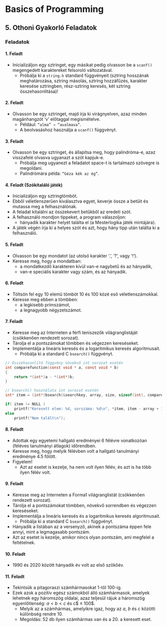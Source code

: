 # Basics of Programming
## 5. Othoni Gyakorló Feladatok

### Feladatok
#### 1. Feladt
- Inicializáljon egy sztringet, egy másikat pedig olvasson be a ```scanf()``` megengedett karaktereket felsoroló változatával.
    - Próbálja ki a ```string.h``` standard függvényeit (sztring hosszának meghatározása, sztring másolás, sztring hozzáfűzés, karakter keresése sztringben, rész-sztring keresés, két sztring összehasonlítása)!

#### 2. Feladt
- Olvasson be egy sztringet, majd írja ki virágnyelven, azaz minden magánhangzót ‘v’ előtaggal
megismételve.
    - Például: ```“alma” → “avalmava”```.
    - A beolvasáshoz használja a ```scanf()``` függvényt.

#### 3. Feladt
- Olvasson be egy sztringet, és állapítsa meg, hogy palindróma-e, azaz visszafelé olvasva ugyanazt a szót kapjuk-e.
    - Próbálja meg ugyanezt a feladatot space-t is tartalmazó szövegre is megoldani.
    - Palindrómára példa: ```“Géza kék az ég”```.

#### 4. Feladt (Szókitaláló játék)
- Inicializáljon egy sztringtömböt.
- Ebből véletlenszerűen kiválasztva egyet, keverje össze a betűit és mutassa meg a felhasználónak.
- A feladat kitalálni az összekevert betűkből az eredeti szót.
- A felhasználó mondjon tippeket, a program válaszoljon:
    - hányadik karakter helyét találta el (a Mesterlogika játék mintájára).
- A játék végén írja ki a helyes szót és azt, hogy hány tipp után találta ki a felhasználó.

#### 5. Feladt
- Olvasson be egy mondatot (az utolsó karakter ‘.’, ‘?’, vagy ‘!’).
- Keresse meg, hogy a mondatban:
    - a mondatkezdő karakteren kívül van-e nagybetű és az hányadik,
    - van-e speciális karakter vagy szám, és az hányadik.

#### 6. Feladt
- Töltsön fel egy $10$ elemű tömböt $10$ és $100$ közé eső véletlenszámokkal.
- Keresse meg ebben a tömbben:
    - a legkisebb prímszámot,
    - a legnagyobb négyzetszámot.

#### 7. Feladt
- Keresse meg az Interneten a férfi teniszezők világranglistáját (csökkenően rendezett sorozat).
- Tárolja el a pontszámokat tömbben és végezzen kereséseket.
- Implementálja a lineáris keresés és a logaritmikus keresés algoritmusait.
    - Próbálja ki a standard C ```bsearch()``` függvényt.
```C
// Összehasonlító függvény növekvő int sorozat esetén
int comparefunction(const void * a, const void * b)
{
    return *(int*)a - *(int*)b;
}

// bsearch() használata int sorozat esetén
int* item = (int*)bsearch(&searchkey, array, size, sizeof(int), comparefunction);

if( item != NULL )
    printf("Keresett elem: %d, sorszáma: %d\n", *item, item - array + 1);
else
    printf("Nem talált\n");
```

#### 8. Feladt
- Adottak egy egyetemi hallgató eredményei 6 félévre vonatkozóan (féléves tanulmányi átlagok)
időrendben.
- Keresse meg, hogy melyik félévben volt a hallgató tanulmányi eredménye $4.5$ fölött.
- Figyelem!
    - Azt az esetet is kezelje, ha nem volt ilyen félév, és azt is ha több ilyen félév volt.

#### 9. Feladt
- Keresse meg az Interneten a Forma1 világranglistát (csökkenően rendezett sorozat).
- Tárolja el a pontszámokat tömbben, növekvő sorrendben és végezzen kereséseket.
- Implementálja a lineáris keresés és a logaritmikus keresés algoritmusait.
    - Próbálja ki a standard C ```bsearch()``` függvényt.
- Hányadik a listában az a versenyző, akinek a pontszáma éppen fele annyi, mint a legmagasabb pontszám.
- Azt az esetet is kezelje, amikor nincs olyan pontszám, ami megfelel a feltételnek.

#### 10. Feladt
- $1990$ és $2020$ között hányadik év volt az első szökőév.

#### 11. Feladt
- Tekintsük a pitagoraszi számhármasokat $1$-től $100$-ig.
- Ezek azok a pozitív egész számokból álló számhármasok, amelyek lehetnek egy háromszög oldalai, azaz teljesül rájuk a háromszög egyenlőtlenség: $a < b < c$ és c$ ≤ 100$.
    - Melyik az a számhármas, amelyikre igaz, hogy az $a$, $b$ és $c$ közötti különbség rendre $10$.
    - Megoldás: $52$ db ilyen számhármas van és a $20$. a keresett eset.